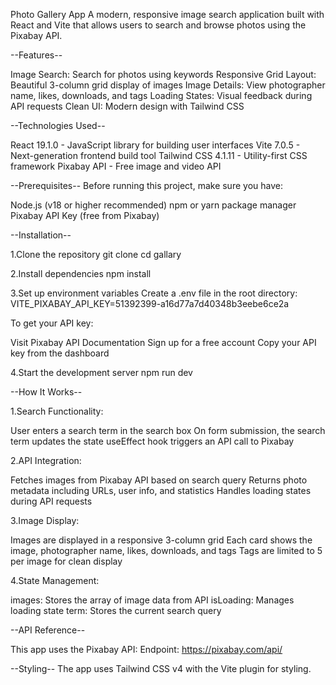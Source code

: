 Photo Gallery App
A modern, responsive image search application built with React and Vite that allows users to search and browse photos using the Pixabay API.

--Features--

Image Search: Search for photos using keywords
Responsive Grid Layout: Beautiful 3-column grid display of images
Image Details: View photographer name, likes, downloads, and tags
Loading States: Visual feedback during API requests
Clean UI: Modern design with Tailwind CSS

--Technologies Used--

React 19.1.0 - JavaScript library for building user interfaces
Vite 7.0.5 - Next-generation frontend build tool
Tailwind CSS 4.1.11 - Utility-first CSS framework
Pixabay API - Free image and video API

--Prerequisites--
Before running this project, make sure you have:

Node.js (v18 or higher recommended)
npm or yarn package manager
Pixabay API Key (free from Pixabay)

--Installation--

1.Clone the repository
    git clone <your-repository-url>
    cd gallary

2.Install dependencies
    npm install

3.Set up environment variables
Create a .env file in the root directory:
    VITE_PIXABAY_API_KEY=51392399-a16d77a7d40348b3eebe6ce2a

To get your API key:

Visit Pixabay API Documentation
Sign up for a free account
Copy your API key from the dashboard

4.Start the development server
    npm run dev


--How It Works--

1.Search Functionality:

User enters a search term in the search box
On form submission, the search term updates the state
useEffect hook triggers an API call to Pixabay


2.API Integration:

Fetches images from Pixabay API based on search query
Returns photo metadata including URLs, user info, and statistics
Handles loading states during API requests


3.Image Display:

Images are displayed in a responsive 3-column grid
Each card shows the image, photographer name, likes, downloads, and tags
Tags are limited to 5 per image for clean display


4.State Management:

images: Stores the array of image data from API
isLoading: Manages loading state
term: Stores the current search query


--API Reference--

This app uses the Pixabay API:
Endpoint: https://pixabay.com/api/

--Styling--
The app uses Tailwind CSS v4 with the Vite plugin for styling. 

